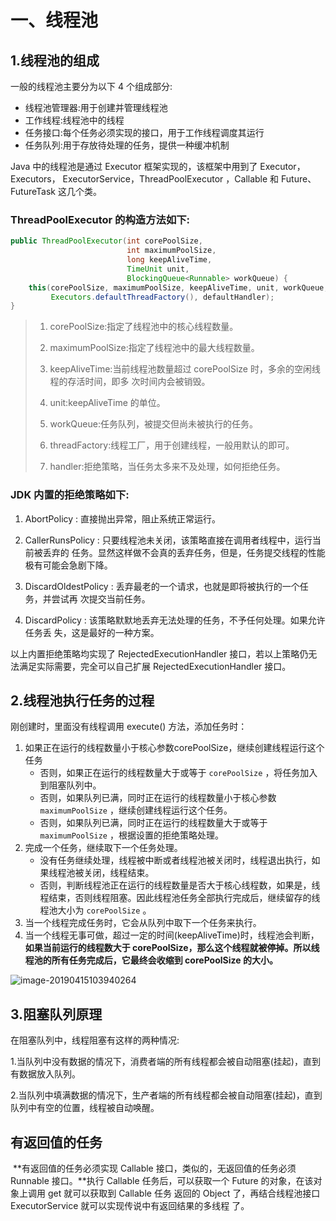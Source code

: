 # 一、线程池

## 1.线程池的组成

一般的线程池主要分为以下 4 个组成部分:

- 线程池管理器:用于创建并管理线程池
- 工作线程:线程池中的线程
- 任务接口:每个任务必须实现的接口，用于工作线程调度其运行 
- 任务队列:用于存放待处理的任务，提供一种缓冲机制

Java 中的线程池是通过 Executor 框架实现的，该框架中用到了 Executor，Executors， ExecutorService，ThreadPoolExecutor ，Callable 和 Future、FutureTask 这几个类。 

### ThreadPoolExecutor 的构造方法如下:

```java
public ThreadPoolExecutor(int corePoolSize,
                          int maximumPoolSize,
                          long keepAliveTime,
                          TimeUnit unit,
                          BlockingQueue<Runnable> workQueue) {
    this(corePoolSize, maximumPoolSize, keepAliveTime, unit, workQueue,
         Executors.defaultThreadFactory(), defaultHandler);
}
```

> 1. corePoolSize:指定了线程池中的核心线程数量。
>
> 2. maximumPoolSize:指定了线程池中的最大线程数量。
> 3. keepAliveTime:当前线程池数量超过 corePoolSize 时，多余的空闲线程的存活时间，即多
>   次时间内会被销毁。
> 4. unit:keepAliveTime 的单位。
> 5. workQueue:任务队列，被提交但尚未被执行的任务。
> 6. threadFactory:线程工厂，用于创建线程，一般用默认的即可。 
> 7. handler:拒绝策略，当任务太多来不及处理，如何拒绝任务。

### JDK 内置的拒绝策略如下:

1. AbortPolicy : 直接抛出异常，阻止系统正常运行。

2. CallerRunsPolicy : 只要线程池未关闭，该策略直接在调用者线程中，运行当前被丢弃的 任务。显然这样做不会真的丢弃任务，但是，任务提交线程的性能极有可能会急剧下降。

3. DiscardOldestPolicy : 丢弃最老的一个请求，也就是即将被执行的一个任务，并尝试再 次提交当前任务。

4. DiscardPolicy : 该策略默默地丢弃无法处理的任务，不予任何处理。如果允许任务丢 失，这是最好的一种方案。

  以上内置拒绝策略均实现了 RejectedExecutionHandler 接口，若以上策略仍无法满足实际需要，完全可以自己扩展 RejectedExecutionHandler 接口。

## 2.线程池执行任务的过程

刚创建时，里面没有线程调用 execute() 方法，添加任务时：

1. 如果正在运行的线程数量小于核心参数corePoolSize，继续创建线程运行这个任务
   - 否则，如果正在运行的线程数量大于或等于 `corePoolSize` ，将任务加入到阻塞队列中。
   - 否则，如果队列已满，同时正在运行的线程数量小于核心参数 `maximumPoolSize` ，继续创建线程运行这个任务。
   - 否则，如果队列已满，同时正在运行的线程数量大于或等于 `maximumPoolSize` ，根据设置的拒绝策略处理。
2. 完成一个任务，继续取下一个任务处理。
   - 没有任务继续处理，线程被中断或者线程池被关闭时，线程退出执行，如果线程池被关闭，线程结束。
   - 否则，判断线程池正在运行的线程数量是否大于核心线程数，如果是，线程结束，否则线程阻塞。因此线程池任务全部执行完成后，继续留存的线程池大小为 `corePoolSize` 。
3. 当一个线程完成任务时，它会从队列中取下一个任务来执行。
4. 当一个线程无事可做，超过一定的时间(keepAliveTime)时，线程池会判断，**如果当前运行的线程数大于 corePoolSize，那么这个线程就被停掉。所以线程池的所有任务完成后，它最终会收缩到 corePoolSize 的大小。**

![image-20190415103940264](/Users/jack/Desktop/md/images/image-20190415103940264.png)

## 3.阻塞队列原理

在阻塞队列中，线程阻塞有这样的两种情况:

1.当队列中没有数据的情况下，消费者端的所有线程都会被自动阻塞(挂起)，直到有数据放入队列。

2.当队列中填满数据的情况下，生产者端的所有线程都会被自动阻塞(挂起)，直到队列中有空的位置，线程被自动唤醒。







## 有返回值的任务

​	**有返回值的任务必须实现 Callable 接口，类似的，无返回值的任务必须 Runnable 接口。**执行
Callable 任务后，可以获取一个 Future 的对象，在该对象上调用 get 就可以获取到 Callable 任务
返回的 Object 了，再结合线程池接口 ExecutorService 就可以实现传说中有返回结果的多线程
了。